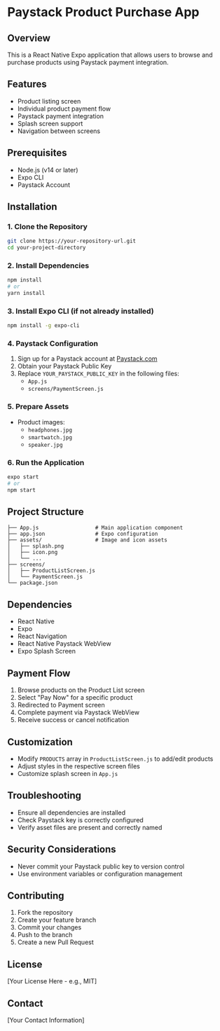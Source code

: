 # Paystack Product Purchase App

## Overview
This is a React Native Expo application that allows users to browse and purchase products using Paystack payment integration.

## Features
- Product listing screen
- Individual product payment flow
- Paystack payment integration
- Splash screen support
- Navigation between screens

## Prerequisites
- Node.js (v14 or later)
- Expo CLI
- Paystack Account

## Installation

### 1. Clone the Repository
```bash
git clone https://your-repository-url.git
cd your-project-directory
```

### 2. Install Dependencies
```bash
npm install
# or
yarn install
```

### 3. Install Expo CLI (if not already installed)
```bash
npm install -g expo-cli
```

### 4. Paystack Configuration
1. Sign up for a Paystack account at [Paystack.com](https://paystack.com)
2. Obtain your Paystack Public Key
3. Replace `YOUR_PAYSTACK_PUBLIC_KEY` in the following files:
   - `App.js`
   - `screens/PaymentScreen.js`

### 5. Prepare Assets
- Product images:
  - `headphones.jpg`
  - `smartwatch.jpg`
  - `speaker.jpg`

### 6. Run the Application
```bash
expo start
# or
npm start
```

## Project Structure
```
├── App.js                  # Main application component
├── app.json                # Expo configuration
├── assets/                 # Image and icon assets
│   ├── splash.png
│   ├── icon.png
│   └── ...
├── screens/
│   ├── ProductListScreen.js
│   └── PaymentScreen.js
└── package.json
```

## Dependencies
- React Native
- Expo
- React Navigation
- React Native Paystack WebView
- Expo Splash Screen

## Payment Flow
1. Browse products on the Product List screen
2. Select "Pay Now" for a specific product
3. Redirected to Payment screen
4. Complete payment via Paystack WebView
5. Receive success or cancel notification

## Customization
- Modify `PRODUCTS` array in `ProductListScreen.js` to add/edit products
- Adjust styles in the respective screen files
- Customize splash screen in `App.js`

## Troubleshooting
- Ensure all dependencies are installed
- Check Paystack key is correctly configured
- Verify asset files are present and correctly named

## Security Considerations
- Never commit your Paystack public key to version control
- Use environment variables or configuration management

## Contributing
1. Fork the repository
2. Create your feature branch
3. Commit your changes
4. Push to the branch
5. Create a new Pull Request

## License
[Your License Here - e.g., MIT]

## Contact
[Your Contact Information]